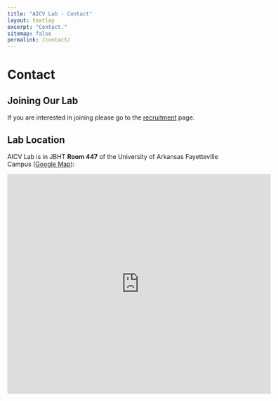 ```yaml
---
title: "AICV Lab - Contact"
layout: textlay
excerpt: "Contact."
sitemap: false
permalink: /contact/
---
```


# Contact

## Joining Our Lab
If you are interested in joining please go to the [recruitment](../recruitment) page.


## Lab Location

AICV Lab is in JBHT **Room 447** of the University of Arkansas Fayetteville Campus ([Google Map](https://www.google.com/maps/place/University+of+Arkansas/@36.0686895,-94.1748471,15z/data=!4m5!3m4!1s0x0:0x10a2f93b787e2367!8m2!3d36.0686895!4d-94.1748471)):

<div class="mapouter"><div class="gmap_canvas"><iframe width="600" height="500" id="gmap_canvas" src="https://maps.google.com/maps?q=227%20N%20Harmon%20Ave,%20Fayetteville,%20AR%2072701&t=&z=13&ie=UTF8&iwloc=&output=embed" frameborder="0" scrolling="no" marginheight="0" marginwidth="0"></iframe><br><style>.mapouter{position:relative;text-align:right;height:500px;width:600px;}</style><style>.gmap_canvas {overflow:hidden;background:none!important;height:500px;width:600px;}</style></div></div>
